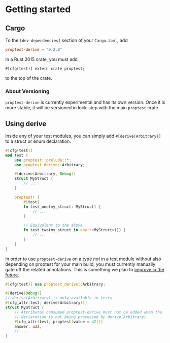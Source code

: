 # Getting started

## Cargo

To the `[dev-dependencies]` section of your `Cargo.toml`, add

```toml
proptest-derive = "0.2.0"
```

In a Rust 2015 crate, you must add

```
#[cfg(test)] extern crate proptest;
```

to the top of the crate.

### About Versioning

`proptest-derive` is currently experimental and has its own version. Once it is
more stable, it will be versioned in lock-step with the main `proptest` crate.

## Using derive

Inside any of your test modules, you can simply add `#[derive(Arbitrary)]` to a
struct or enum declaration.

```rust
#[cfg(test)]
mod test {
    use proptest::prelude::*;
    use proptest_derive::Arbitrary;

    #[derive(Arbitrary, Debug)]
    struct MyStruct {
        // ...
    }

    proptest! {
        #[test]
        fn test_one(my_struct: MyStruct) {
            // ...
        }

        // Equivalent to the above
        fn test_two(my_struct in any::<MyStruct>()) {
            // ...
        }
    }
}
```

In order to use `proptest-derive` on a type _not_ in a test module without also
depending on proptest for your main build, you must currently manually gate off
the related annotations. This is something we plan to [improve in the
future](https://github.com/AltSysrq/proptest/pull/106).


```rust
#[cfg(test)] use proptest_derive::Arbitrary;

#[derive(Debug)]
// derive(Arbitrary) is only available in tests
#[cfg_attr(test, derive(Arbitrary))]
struct MyStruct {
    // Attributes consumed proptest-derive must not be added when the
    // declaration is not being processed by derive(Arbitrary).
    #[cfg_attr(test, proptest(value = 42))]
    answer: u32,
    // ...
}
```
